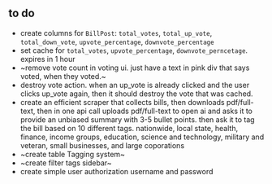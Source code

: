 ## to do

- create columns for `BillPost`: `total_votes`, `total_up_vote`, `total_down_vote`, `upvote_percentage`, `downvote_percentage`
- set cache for `total_votes`, `upvote_percentage`, `downvote_perncetage`. expires in 1 hour
- ~remove vote count in voting ui. just have a text in pink div that says voted, when they voted.~
- destroy vote action. when an up_vote is already clicked and the user clicks up_vote again, then it should destroy the vote that was cached.
- create an efficient scraper that collects bills, then downloads pdf/full-text, then in one api call uploads pdf/full-text to open ai and asks it to provide an unbiased summary with 3-5 bullet points. then ask it to tag the bill based on 10 different tags. nationwide, local state, health, finance, income groups, education, science and technology, military and veteran, small businesses, and large coporations
- ~create table Tagging system~
- ~create filter tags sidebar~
- create simple user authorization username and password